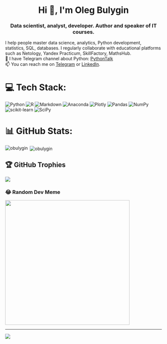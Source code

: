 <h1 align="center">Hi 👋, I'm Oleg Bulygin</h1>
<h3 align="center">Data scientist, analyst, developer. Author and speaker of IT courses.</h3>

I help people master data science, analytics, Python development, statistics, SQL, databases. I regularly collaborate with educational platforms such as Netology, Yandex Practicum, SkillFactory, MathsHub.<br/>
📝 I have Telegram channel about Python: [PythonTalk](https://t.me/pythontalk_ru)<br/>
📫 You can reach me on [Telegram](https://t.me/obulygin91) or [LinkedIn](https://www.linkedin.com/in/obulygin/).


# 💻 Tech Stack:
![Python](https://img.shields.io/badge/python-3670A0?style=for-the-badge&logo=python&logoColor=ffdd54) ![R](https://img.shields.io/badge/r-%23276DC3.svg?style=for-the-badge&logo=r&logoColor=white) ![Markdown](https://img.shields.io/badge/markdown-%23000000.svg?style=for-the-badge&logo=markdown&logoColor=white) ![Anaconda](https://img.shields.io/badge/Anaconda-%2344A833.svg?style=for-the-badge&logo=anaconda&logoColor=white) ![Plotly](https://img.shields.io/badge/Plotly-%233F4F75.svg?style=for-the-badge&logo=plotly&logoColor=white) ![Pandas](https://img.shields.io/badge/pandas-%23150458.svg?style=for-the-badge&logo=pandas&logoColor=white) ![NumPy](https://img.shields.io/badge/numpy-%23013243.svg?style=for-the-badge&logo=numpy&logoColor=white) ![scikit-learn](https://img.shields.io/badge/scikit--learn-%23F7931E.svg?style=for-the-badge&logo=scikit-learn&logoColor=white) ![SciPy](https://img.shields.io/badge/SciPy-%230C55A5.svg?style=for-the-badge&logo=scipy&logoColor=%white)

# 📊 GitHub Stats:
<p><img align="left" src="https://github-readme-stats.vercel.app/api/top-langs?username=obulygin&include_all_commits=true&show_icons=true&locale=en&layout=compact" alt="obulygin" /></p>
<p>&nbsp;<img align="center" src="https://github-readme-stats.vercel.app/api?username=obulygin&include_all_commits=true&show_icons=true&locale=en" alt="obulygin" /></p>

## 🏆 GitHub Trophies
![](https://github-profile-trophy.vercel.app/?username=obulygin&theme=flat&no-frame=false&no-bg=false&margin-w=4)

### 😂 Random Dev Meme
<img src='https://randommeme-five.vercel.app/' style="height: 400px;"/>

---
[![](https://visitcount.itsvg.in/api?id=obulygin&icon=0&color=0)](https://visitcount.itsvg.in)

